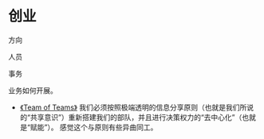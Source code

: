 # 创业

方向

人员

事务

业务如何开展。




- [《Team of Teams》](https://book.douban.com/subject/26330294/) 我们必须按照极端透明的信息分享原则（也就是我们所说的“共享意识”）重新搭建我们的部队，并且进行决策权力的“去中心化”（也就是“赋能”）。   感觉这个与原则有些异曲同工。